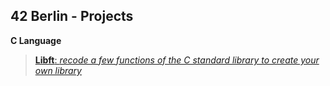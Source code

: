 
## 42 Berlin - Projects

**C Language** 
> [**Libft**: _recode a few functions of the C standard library to create your own library_]()
